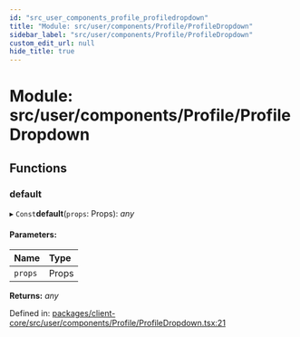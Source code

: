 ```yaml
---
id: "src_user_components_profile_profiledropdown"
title: "Module: src/user/components/Profile/ProfileDropdown"
sidebar_label: "src/user/components/Profile/ProfileDropdown"
custom_edit_url: null
hide_title: true
---
```


# Module: src/user/components/Profile/ProfileDropdown

## Functions

### default

▸ `Const`**default**(`props`: Props): *any*

#### Parameters:

Name | Type |
:------ | :------ |
`props` | Props |

**Returns:** *any*

Defined in: [packages/client-core/src/user/components/Profile/ProfileDropdown.tsx:21](https://github.com/xr3ngine/xr3ngine/blob/673ad6a5f/packages/client-core/src/user/components/Profile/ProfileDropdown.tsx#L21)
